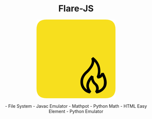 <h1 align="center">Flare-JS</h1>
<p align="center"><img src="https://github.com/kayyraa/Flare-JS/blob/main/resources/icon.png" alt="Flare-JS Icon"></p>

<p align="center">
  - File System
  - Javac Emulator
  - Mathpot
  - Python Math
  - HTML Easy Element
  - Python Emulator
</p>
